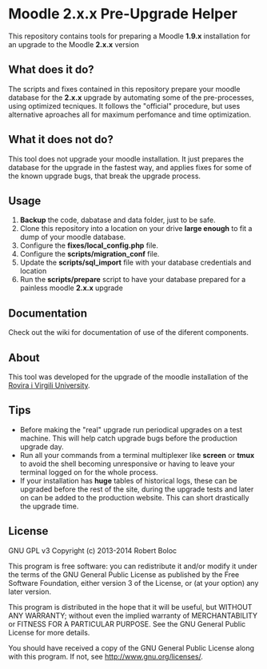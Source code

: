 Moodle 2.x.x Pre-Upgrade Helper
=================================
This repository contains tools for preparing a Moodle **1.9.x** installation for an upgrade to the Moodle **2.x.x** version

What does it do?
---------------
The scripts and fixes contained in this repository prepare your moodle database for the **2.x.x** upgrade by automating some of the pre-processes, using optimized tecniques. It follows the "official" procedure, but uses alternative aproaches all for maximum perfomance and time optimization.

What it does not do?
---------------
This tool does not upgrade your moodle installation. It just prepares the database for the upgrade in the fastest way, and applies fixes for some of the known upgrade bugs, that break the upgrade process.

Usage
---------------

1. **Backup** the code, dabatase and data folder, just to be safe.
2. Clone this repository into a location on your drive **large enough** to fit a dump of your moodle database.
3. Configure the **fixes/local_config.php** file.
4. Configure the **scripts/migration_conf** file.
5. Update the **scripts/sql_import** file with your database credentials and location
6. Run the **scripts/prepare** script to have your database prepared for a painless moodle **2.x.x** upgrade

Documentation
---------------
Check out the wiki for documentation of use of the diferent components.

About
---------------
This tool was developed for the upgrade of the moodle installation of the [Rovira i Virgili University](http://moodle.urv.cat).

Tips
---------------
- Before making the "real" upgrade run periodical upgrades on a test machine. This will help catch upgrade bugs before the production upgrade day.
- Run all your commands from a terminal multiplexer like **screen** or **tmux** to avoid the shell becoming unresponsive or having to leave your terminal logged on for the whole process.
- If your installation has **huge** tables of historical logs, these can be upgraded before the rest of the site, during the upgrade tests and later on can be added to the production website. This can short drastically the upgrade time.

License
---------------
GNU GPL v3
Copyright (c) 2013-2014 Robert Boloc

This program is free software: you can redistribute it and/or modify
it under the terms of the GNU General Public License as published by
the Free Software Foundation, either version 3 of the License, or
(at your option) any later version.

This program is distributed in the hope that it will be useful,
but WITHOUT ANY WARRANTY; without even the implied warranty of
MERCHANTABILITY or FITNESS FOR A PARTICULAR PURPOSE.  See the
GNU General Public License for more details.

You should have received a copy of the GNU General Public License
along with this program.  If not, see <http://www.gnu.org/licenses/>.
